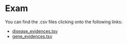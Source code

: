 # Exam

You can find the .csv files clicking onto the following links:
-   [disease_evidences.tsv](https://github.com/anuzzolese/genomics-unibo/blob/master/2020-2021/project/dataset/disease_evidences.tsv.gz)
-   [gene_evidences.tsv](https://github.com/anuzzolese/genomics-unibo/blob/master/2020-2021/project/dataset/gene_evidences.tsv.gz)


